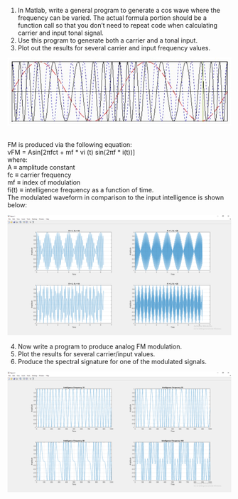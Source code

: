1. In Matlab, write a general program to generate a cos wave where the frequency can be varied. The actual formula portion should be a function call so that you don’t need to repeat code when calculating carrier and input tonal signal.
2. Use this program to generate both a carrier and a tonal input.
3. Plot out the results for several carrier and input frequency values.

![Waveform](waveform.jpg)

<br>FM is produced via the following equation:
<br>
vFM = Asin[2πfct + mf * vi (t) sin(2πf * i(t))]
<br>
where: 
<br>A ≡ amplitude constant
<br>fc ≡ carrier frequency
<br>mf ≡ index of modulation
<br>fi(t) ≡ intelligence frequency as a function of time.
<br>The modulated waveform in comparison to the input intelligence is shown below:

![Waveform](Cglynn_Assignment1_Q3.png)

4. Now write a program to produce analog FM modulation.
5. Plot the results for several carrier/input values.
6. Produce the spectral signature for one of the modulated signals.

![Waveform](Cglynn_Assignment1_Q6.png)